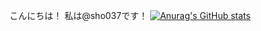 こんにちは！
私は@sho037です！
[![Anurag's GitHub stats](https://github-readme-stats.vercel.app/api?username=sho037)](https://github.com/anuraghazra/github-readme-stats)

<!---
sho037/sho037 is a ✨ special ✨ repository because its `README.md` (this file) appears on your GitHub profile.
You can click the Preview link to take a look at your changes.
--->
